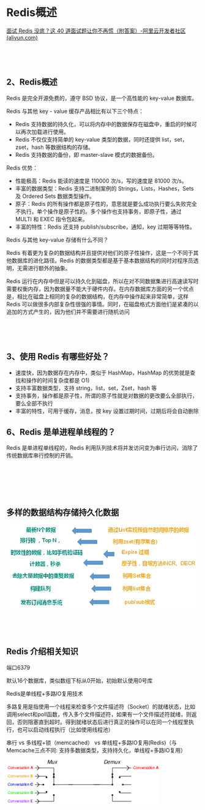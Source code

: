 # Redis概述

[面试 Redis 没底？这 40 道面试题让你不再慌（附答案）-阿里云开发者社区 (aliyun.com)](https://developer.aliyun.com/article/852976#:~:text=%E8%BF%99%2040%20%E9%81%93%E9%9D%A2%E8%AF%95%E9%A2%98%E8%AE%A9%E4%BD%A0%E4%B8%8D%E5%86%8D%E6%85%8C%EF%BC%88%E9%99%84%E7%AD%94%E6%A1%88%EF%BC%89%201%201%E3%80%81%E4%BB%80%E4%B9%88%E6%98%AF%20Redis%EF%BC%9F%202%202%E3%80%81Redis,%E6%98%AF%E5%8D%95%E8%BF%9B%E7%A8%8B%E5%8D%95%E7%BA%BF%E7%A8%8B%E7%9A%84%EF%BC%9F%207%207%E3%80%81%E4%B8%80%E4%B8%AA%E5%AD%97%E7%AC%A6%E4%B8%B2%E7%B1%BB%E5%9E%8B%E7%9A%84%E6%99%BA%E8%83%BD%E5%AD%98%E5%82%A8%E6%9C%80%E5%A4%A7%E5%AE%B9%E9%87%8F%E6%98%AF%E5%A4%9A%E5%B0%91%EF%BC%9F%208%208%E3%80%81Redis%20%E7%9A%84%E6%8C%81%E4%B9%85%E5%8C%96%E6%9C%BA%E5%88%B6%E6%98%AF%E4%BB%80%E4%B9%88%EF%BC%9F%20%E5%90%84%E8%87%AA%E7%9A%84%E4%BC%98%E7%BC%BA%E7%82%B9%EF%BC%9F%20%E6%9B%B4%E5%A4%9A%E9%A1%B9%E7%9B%AE)

‍

‍

## 2、Redis概述

Redis 是完全开源免费的，遵守 BSD 协议，是一个高性能的 key-value 数据库。

Redis 与其他 key - value 缓存产品相比有以下三个特点：

* Redis 支持数据的持久化，可以将内存中的数据保存在磁盘中，重启的时候可以再次加载进行使用。
* Redis 不仅仅支持简单的 key-value 类型的数据，同时还提供 list，set，zset，hash 等数据结构的存储。
* Redis 支持数据的备份，即 master-slave 模式的数据备份。

Redis 优势：

* 性能极高：Redis 能读的速度是 110000 次/s，写的速度是 81000 次/s。
* 丰富的数据类型：Redis 支持二进制案例的 Strings，Lists，Hashes，Sets 及 Ordered Sets 数据类型操作。
* 原子：Redis 的所有操作都是原子性的，意思就是要么成功执行要么失败完全不执行。单个操作是原子性的。多个操作也支持事务，即原子性，通过 MULTI 和 EXEC 指令包起来。
* 丰富的特性：Redis 还支持 publish/subscribe，通知，key 过期等等特性。

Redis 与其他 key-value 存储有什么不同？

Redis 有着更为复杂的数据结构并且提供对他们的原子性操作，这是一个不同于其他数据库的进化路径。Redis 的数据类型都是基于基本数据结构的同时对程序员透明，无需进行额外的抽象。

Redis 运行在内存中但是可以持久化到磁盘，所以在对不同数据集进行高速读写时需要权衡内存，因为数据量不能大于硬件内存。在内存数据库方面的另一个优点是，相比在磁盘上相同的复杂的数据结构，在内存中操作起来非常简单，这样 Redis 可以做很多内部复杂性很强的事情。同时，在磁盘格式方面他们是紧凑的以追加的方式产生的，因为他们并不需要进行随机访问

‍

‍

## **3、使用 Redis 有哪些好处？**

* 速度快，因为数据存在内存中，类似于 HashMap，HashMap 的优势就是查找和操作的时间复杂度都是 O1)
* 支持丰富数据类型，支持 string，list，set，Zset，hash 等
* 支持事务，操作都是原子性，所谓的原子性就是对数据的更改要么全部执行，要么全部不执行
* 丰富的特性，可用于缓存，消息，按 key 设置过期时间，过期后将会自动删除

## **6、Redis 是单进程单线程的？**

Redis 是单进程单线程的，Redis 利用队列技术将并发访问变为串行访问，消除了传统数据库串行控制的开销。

‍

​​

‍

## 多样的数据结构存储持久化数据

​![image-20221209224048300](assets/image-20221209224048300-20230113215812-8t5q7sp.png)​

‍

‍

## Redis 介绍相关知识

端口6379

默认16个数据库，类似数组下标从0开始，初始默认使用0号库

Redis是单线程+多路IO复用技术

多路复用是指使用一个线程来检查多个文件描述符（Socket）的就绪状态，比如调用select和poll函数，传入多个文件描述符，如果有一个文件描述符就绪，则返回，否则阻塞直到超时。得到就绪状态后进行真正的操作可以在同一个线程里执行，也可以启动线程执行（比如使用线程池）

串行  vs  多线程+锁（memcached） vs  单线程+多路IO复用(Redis)（与Memcache三点不同: 支持多数据类型，支持持久化，单线程+多路IO复用）

​![image-20221209230436030](assets/image-20221209230436030-20230113215812-5hzkrcg.gif)​

‍
